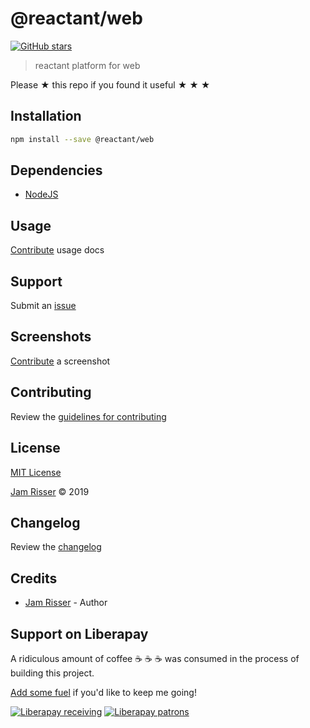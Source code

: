# @reactant/web

[![GitHub stars](https://img.shields.io/github/stars/codejamninja/@reactant/web.svg?style=social&label=Stars)](https://github.com/codejamninja/reactant/packages/web)

> reactant platform for web

Please ★ this repo if you found it useful ★ ★ ★

## Installation

```sh
npm install --save @reactant/web
```

## Dependencies

- [NodeJS](https://nodejs.org)

## Usage

[Contribute](https://github.com/codejamninja/reactant/packages/web/blob/master/CONTRIBUTING.md) usage docs

## Support

Submit an [issue](https://github.com/codejamninja/reactant/packages/web/issues/new)

## Screenshots

[Contribute](https://github.com/codejamninja/reactant/packages/web/blob/master/CONTRIBUTING.md) a screenshot

## Contributing

Review the [guidelines for contributing](https://github.com/codejamninja/reactant/packages/web/blob/master/CONTRIBUTING.md)

## License

[MIT License](https://github.com/codejamninja/reactant/packages/web/blob/master/LICENSE)

[Jam Risser](https://codejam.ninja) © 2019

## Changelog

Review the [changelog](https://github.com/codejamninja/reactant/packages/web/blob/master/CHANGELOG.md)

## Credits

- [Jam Risser](https://codejam.ninja) - Author

## Support on Liberapay

A ridiculous amount of coffee ☕ ☕ ☕ was consumed in the process of building this project.

[Add some fuel](https://liberapay.com/codejamninja/donate) if you'd like to keep me going!

[![Liberapay receiving](https://img.shields.io/liberapay/receives/codejamninja.svg?style=flat-square)](https://liberapay.com/codejamninja/donate)
[![Liberapay patrons](https://img.shields.io/liberapay/patrons/codejamninja.svg?style=flat-square)](https://liberapay.com/codejamninja/donate)
